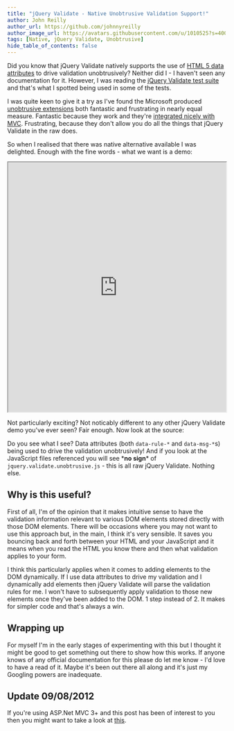 ```yaml
---
title: "jQuery Validate - Native Unobtrusive Validation Support!"
author: John Reilly
author_url: https://github.com/johnnyreilly
author_image_url: https://avatars.githubusercontent.com/u/1010525?s=400&u=294033082cfecf8ad1645b4290e362583b33094a&v=4
tags: [Native, jQuery Validate, Unobtrusive]
hide_table_of_contents: false
---
```

Did you know that jQuery Validate natively supports the use of [HTML 5 data attributes](<http://ejohn.org/blog/html-5-data-attributes/>) to drive validation unobtrusively? Neither did I - I haven't seen any documentation for it. However, I was reading the [jQuery Validate test suite](<https://github.com/jzaefferer/jquery-validation/blob/master/test/index.html>) and that's what I spotted being used in some of the tests.

 I was quite keen to give it a try as I've found the Microsoft produced [unobtrusive extensions](<http://nuget.org/packages/jQuery.Validation.Unobtrusive/>) both fantastic and frustrating in nearly equal measure. Fantastic because they work and they're [integrated nicely with MVC](<http://icanmakethiswork.blogspot.co.uk/2012/08/jquery-unobtrusive-validation.html>). Frustrating, because they don't allow you do all the things that jQuery Validate in the raw does.

So when I realised that there was native alternative available I was delighted. Enough with the fine words - what we want is a demo:

<iframe src="http://htmlpreview.github.io/?http://gist.github.com/johnnyreilly/5867188/raw/272b1b42f4773fe6df843550b3e3d457013522a8/Demo.html" width="100%" height="575"></iframe>

Not particularly exciting? Not noticably different to any other jQuery Validate demo you've ever seen? Fair enough. Now look at the source:

<script src="https://gist.github.com/johnnyreilly/5867188.js?file=Demo.html"></script>

Do you see what I see? Data attributes (both `data-rule-*` and `data-msg-*`s) being used to drive the validation unobtrusively! And if you look at the JavaScript files referenced you will see \***no sign**\* of `jquery.validate.unobtrusive.js` \- this is all raw jQuery Validate. Nothing else.

## Why is this useful?

First of all, I'm of the opinion that it makes intuitive sense to have the validation information relevant to various DOM elements stored directly with those DOM elements. There will be occasions where you may not want to use this approach but, in the main, I think it's very sensible. It saves you bouncing back and forth between your HTML and your JavaScript and it means when you read the HTML you know there and then what validation applies to your form.

I think this particularly applies when it comes to adding elements to the DOM dynamically. If I use data attributes to drive my validation and I dynamically add elements then jQuery Validate will parse the validation rules for me. I won't have to subsequently apply validation to those new elements once they've been added to the DOM. 1 step instead of 2. It makes for simpler code and that's always a win.

## Wrapping up

For myself I'm in the early stages of experimenting with this but I thought it might be good to get something out there to show how this works. If anyone knows of any official documentation for this please do let me know - I'd love to have a read of it. Maybe it's been out there all along and it's just my Googling powers are inadequate.

## Update 09/08/2012

If you're using ASP.Net MVC 3+ and this post has been of interest to you then you might want to take a look at [this](<http://icanmakethiswork.blogspot.co.uk/2013/08/announcing-jquery-validation.html>).


